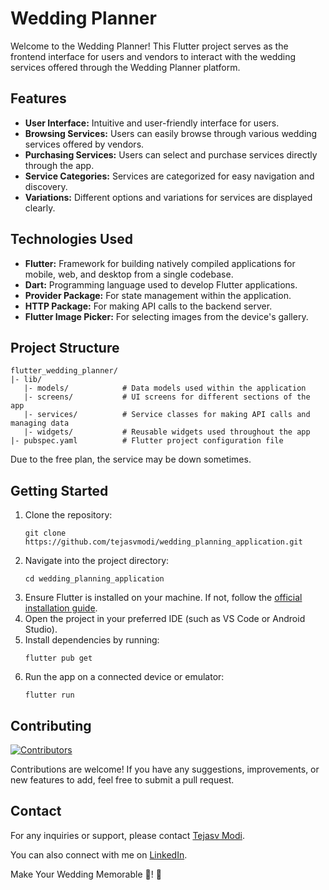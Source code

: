 


# Wedding Planner

Welcome to the Wedding Planner! This Flutter project serves as the frontend interface for users and vendors to interact with the wedding services offered through the Wedding Planner platform.

## Features
- **User Interface:** Intuitive and user-friendly interface for users.
- **Browsing Services:** Users can easily browse through various wedding services offered by vendors.
- **Purchasing Services:** Users can select and purchase services directly through the app.
- **Service Categories:** Services are categorized for easy navigation and discovery.
- **Variations:** Different options and variations for services are displayed clearly.

## Technologies Used
- **Flutter:** Framework for building natively compiled applications for mobile, web, and desktop from a single codebase.
- **Dart:** Programming language used to develop Flutter applications.
- **Provider Package:** For state management within the application.
- **HTTP Package:** For making API calls to the backend server.
- **Flutter Image Picker:** For selecting images from the device's gallery.

## Project Structure
```
flutter_wedding_planner/
|- lib/
   |- models/            # Data models used within the application
   |- screens/           # UI screens for different sections of the app
   |- services/          # Service classes for making API calls and managing data
   |- widgets/           # Reusable widgets used throughout the app
|- pubspec.yaml          # Flutter project configuration file
```

Due to the free plan, the service may be down sometimes.

## Getting Started
1. Clone the repository:
   ```
   git clone https://github.com/tejasvmodi/wedding_planning_application.git
   ```
2. Navigate into the project directory:
   ```
   cd wedding_planning_application
   ```
3. Ensure Flutter is installed on your machine. If not, follow the [official installation guide](https://flutter.dev/docs/get-started/install).
4. Open the project in your preferred IDE (such as VS Code or Android Studio).
5. Install dependencies by running:
   ```
   flutter pub get
   ```
6. Run the app on a connected device or emulator:
   ```
   flutter run
   ```

## Contributing
[![Contributors](https://contrib.rocks/image?repo=tejasvmodi/wedding_planning_application&max=4)](https://github.com/tejasvmodi/wedding_planning_application/graphs/contributors)

Contributions are welcome! If you have any suggestions, improvements, or new features to add, feel free to submit a pull request.

## Contact
For any inquiries or support, please contact [Tejasv Modi](mailto:moditejasv@gmail.com).

You can also connect with me on [LinkedIn](https://www.linkedin.com/in/tejasv-modi-b2b875236).

Make Your Wedding Memorable 🎉! 🚀

